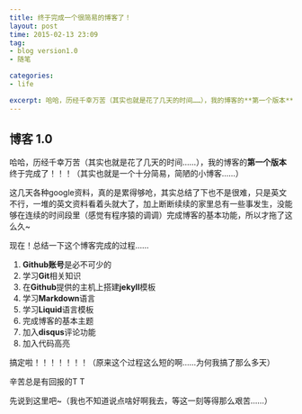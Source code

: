 ```yaml
---
title: 终于完成一个很简易的博客了！
layout: post
time: 2015-02-13 23:09
tag:
- blog version1.0
- 随笔

categories:
- life

excerpt: 哈哈，历经千幸万苦（其实也就是花了几天的时间……），我的博客的**第一个版本**终于完成了！！！（其实也就是一个十分简易，简陋的小博客……）
---
```


## 博客 1.0
哈哈，历经千幸万苦（其实也就是花了几天的时间……），我的博客的**第一个版本**终于完成了！！！（其实也就是一个十分简易，简陋的小博客……）

这几天各种google资料，真的是累得够呛，其实总结了下也不是很难，只是英文不行，一堆的英文资料看着头就大了，加上断断续续的家里总有一些事发生，没能够在连续的时间段里（感觉有程序猿的调调）完成博客的基本功能，所以才拖了这么久~

现在！总结一下这个博客完成的过程……

1. **Github账号**是必不可少的
2. 学习**Git**相关知识
3. 在**Github**提供的主机上搭建**jekyll**模板
4. 学习**Markdown**语言
5. 学习**Liquid**语言模板
6. 完成博客的基本主题
7. 加入**disqus**评论功能
8. 加入代码高亮

搞定啦！！！！！！！（原来这个过程这么短的啊……为何我搞了那么多天）

辛苦总是有回报的T T

先说到这里吧~（我也不知道说点啥好啊我去，等这一刻等得那么艰苦……）